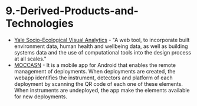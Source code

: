 # 9.-Derived-Products-and-Technologies

* [Yale Socio-Ecological Visual Analytics](9.-derived-products-and-technologies.md) - "A web tool, to incorporate built environment data, human health and wellbeing data, as well as building systems data and the use of computational tools into the design process at all scales."
* [MOCCASN](9.-derived-products-and-technologies.md) - It is a mobile app for Android that enables the remote management of deployments. When deployments are created, the webapp identifies the instrument, detectors and platform of each deployment by scanning the QR code of each one of these elements. When instruments are undeployed, the app make the elements available for new deployments.

